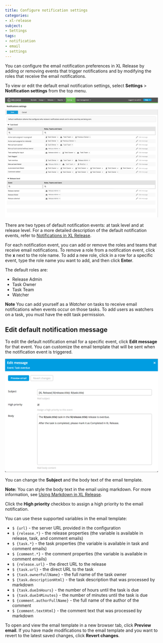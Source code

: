 ```yaml
---
title: Configure notification settings
categories:
- xl-release
subject:
- Settings
tags:
- notification
- email
- settings
---
```


You can configure the email notification preferences in XL Release by adding or removing events that trigger notifications and by modifying the roles that receive the email notifications.

To view or edit the default email notification settings, select **Settings** > **Notification settings** from the top menu.

  ![Notification settings](../images/notification-settings.png)

There are two types of default notification events: at task level and at release level. For a more detailed description of the default notification events, refer to [Notifications in XL Release](/xl-release/concept/notifications-in-xl-release.html).

For each notification event, you can add or remove the roles and teams that receive email notifications.
To remove a role from a notification event, click the **x** next to the role name.
To add a new role, click in a row for a specific event, type the role name you want to add, and then click **Enter**.

The default roles are:

* Release Admin
* Task Owner
* Task Team
* Watcher

**Note** You can add yourself as a *Watcher* on tasks to receive email notifications when events occur on those tasks. To add users as watchers on a task, you must have the edit task permission.

## Edit default notification message

To edit the default notification email for a specific event, click **Edit message** for that event. You can customize the email template that will be sent when the notification event is triggered.

  ![Edit notification message](../images/edit-notification-message.png)

You can change the **Subject** and the body text of the email template.

**Note:** You can style the body text in the email using markdown. For more information, see [Using Markdown in XL Release](/xl-release/how-to/using-markdown-in-xl-release.html).

Click the **High priority** checkbox to assign a high priority to the email notification.

You can use these supported variables in the email template:

* `$ {url}` - the server URL provided in the configuration
* `$ {release.*}` - the release properties (the variable is available in release, task, and comment emails)
* `$ {task.*}` - the task properties (the variable is available in task and comment emails)
* `$ {comment.*}` - the comment properties (the variable is available in comment emails)
* `$ {release.url}` - the direct URL to the release
* `$ {task.url}` - the direct URL to the task
* `$ {task.ownerFullName}` - the full name of the task owner
* `$ {task.descriptionHtml}` - the task description that was processed by markdown
* `$ {task.dueInHours}` - the number of hours until the task is due
* `$ {task.dueInMinutes}` - the number of minutes until the task is due
* `$ {comment.authorFullName}` - the full name of the author of the comment
* `$ {comment.textHtml}` - the comment text that was processed by markdown

To open and view the email template in a new browser tab, click **Preview email**.
If you have made modifications to the email template and you want to revert to the latest saved changes, click **Revert changes**.
